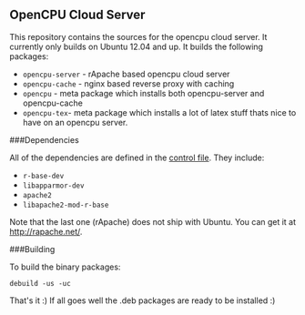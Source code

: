 OpenCPU Cloud Server
--------------------

This repository contains the sources for the opencpu cloud server. It currently only builds on Ubuntu 12.04 and up. It builds the following packages:

 * `opencpu-server` - rApache based opencpu cloud server
 * `opencpu-cache` - nginx based reverse proxy with caching
 * `opencpu` - meta package which installs both opencpu-server and opencpu-cache
 * `opencpu-tex`- meta package which installs a lot of latex stuff thats nice to have on an opencpu server.

###Dependencies

All of the dependencies are defined in the [control file](https://github.com/jeroenooms/opencpu-deb/blob/master/debian/control). They include:

 * `r-base-dev`
 * `libapparmor-dev`
 * `apache2`
 * `libapache2-mod-r-base`
 
Note that the last one (rApache) does not ship with Ubuntu. You can get it at http://rapache.net/.

###Building

To build the binary packages:

    debuild -us -uc
    
That's it :) If all goes well the .deb packages are ready to be installed :)    
